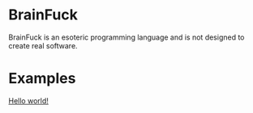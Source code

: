 # BrainFuck
BrainFuck is an esoteric programming language and is not designed to create real software.

# Examples
[Hello world!](src/resources/code/HelloWorld.bf)

